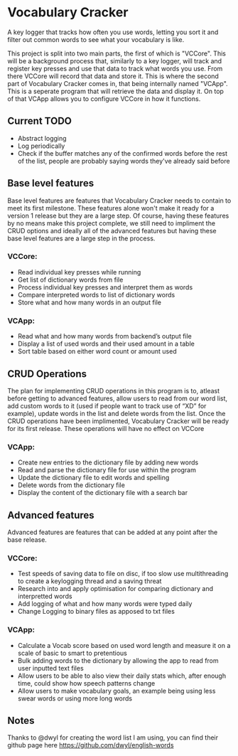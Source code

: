 # Vocabulary Cracker
A key logger that tracks how often you use words, letting you sort it and filter out common words to see what your vocabulary is like. 

This project is split into two main parts, the first of which is "VCCore". This will be a background process that, similarly to a key logger, will track and register key presses and use that data to track what words you use. From there VCCore will record that data and store it. This is where the second part of Vocabulary Cracker comes in, that being internally named "VCApp". This is a seperate program that will retrieve the data and display it. On top of that VCApp allows you to configure VCCore in how it functions. 

## Current TODO
- Abstract logging
- Log periodically
- Check if the buffer matches any of the confirmed words before the rest of the list, people are probably saying words they've already said before

## Base level features
Base level features are features that Vocabulary Cracker needs to contain to meet its first milestone. These features alone won't make it ready for a version 1 release but they are a large step. Of course, having these features by no means make this project complete, we still need to impliment the CRUD options and ideally all of the advanced features but having these base level features are a large step in the process.

### VCCore:
- Read individual key presses while running
- Get list of dictionary words from file
- Process individual key presses and interpret them as words
- Compare interpreted words to list of dictionary words
- Store what and how many words in an output file

### VCApp:
- Read what and how many words from backend’s output file
- Display a list of used words and their used amount in a table
- Sort table based on either word count or amount used

## CRUD Operations
The plan for implementing CRUD operations in this program is to, atleast before getting to advanced features, allow users to read from our word list, add custom words to it (used if people want to track use of “XD” for example), update words in the list and delete words from the list. Once the CRUD operations have been implimented, Vocabulary Cracker will be ready for its first release. These operations will have no effect on VCCore

### VCApp:
- Create new entries to the dictionary file by adding new words
- Read and parse the dictionary file for use within the program
- Update the dictionary file to edit words and spelling
- Delete words from the dictionary file
- Display the content of the dictionary file with a search bar

## Advanced features
Advanced features are features that can be added at any point after the base release.

### VCCore:
- Test speeds of saving data to file on disc, if too slow use multithreading to create a keylogging thread and a saving threat
- Research into and apply optimisation for comparing dictionary and interpretted words
- Add logging of what and how many words were typed daily
- Change Logging to binary files as apposed to txt files

### VCApp:
- Calculate a Vocab score based on used word length and measure it on a scale of basic to smart to pretentious
- Bulk adding words to the dictionary by allowing the app to read from user inputted text files
- Allow users to be able to also view their daily stats which, after enough time, could show how speech patterns change
- Allow users to make vocabulary goals, an example being using less swear words or using more long words

## Notes
Thanks to @dwyl for creating the word list I am using, you can find their github page here https://github.com/dwyl/english-words
